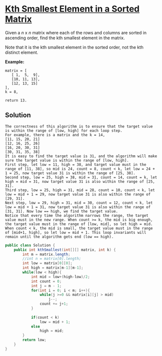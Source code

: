 # [Kth Smallest Element in a Sorted Matrix](https://leetcode.com/problems/kth-smallest-element-in-a-sorted-matrix/)

Given a *n* x *n* matrix where each of the rows and columns are sorted in ascending order, find the kth smallest element in the matrix.

Note that it is the kth smallest element in the sorted order, not the kth distinct element.

**Example:**

```
matrix = [
   [ 1,  5,  9],
   [10, 11, 13],
   [12, 13, 15]
],
k = 8,

return 13.
```

## Solution

```
The correctness of this algorithm is to ensure that the target value is within the range of [low, high] for each loop step.
For example, there is a matrix and the k = 14,
[11, 15, 20, 21]
[12, 16, 25, 26]
[16, 20, 30, 31]
[30, 31, 35, 38]
It is easy to find the target value is 31, and the algorithm will make sure the target value is within the range of [low, high].
First step, let low = 11, high = 38, and target value must in the range of [11, 38], so mid is 24, count = 8, count < k, let low = 24 + 1 = 25, now target value 31 is within the range of [25, 38].
Second step, low = 25, high = 38, mid = 31, count = 14, count = k, let high = mid = 31, now target value 31 is also within the range of [25, 31].
Third step, low = 25, high = 31, mid = 28, count = 10, count < k, let low = mid + 1 = 29, now target value 31 is also within the range of [29, 31].
Next step, low = 29, high = 31, mid = 30, count = 12, count < k, let low = mid + 1 = 31, now target value 31 is also within the range of [31, 31]. Now low == high, we find the target value.
Notice that every time the algorithm narrows the range, the target value must in the new range. When count >= k, the mid is big enough, the target value must in the range of [low, mid], so let high = mid. When count < k, the mid is small, the target value must in the range of [mid+1, high], so let low = mid + 1. This loop invariants will remain until the algorithm gets end (low == high).
```



```java
public class Solution {
    public int kthSmallest(int[][] matrix, int k) {
        int m = matrix.length;
        //int n = matrix[0].length;
        int low = matrix[0][0];
        int high = matrix[m-1][m-1];
        while(low < high){
            int mid = low+(high-low)/2;
            int count = 0;
            int j = m - 1;
            for(int i = 0; i < m; i++){
                while(j >=0 && matrix[i][j] > mid)
                    j--;
                count += j+1;
            }
            
            if(count < k)
                low = mid + 1;
            else
                high = mid;
        }
        return low;
    }
}
```


